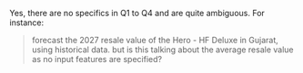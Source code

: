 Yes, there are no specifics in Q1 to Q4 and are quite ambiguous.
For instance:
> forecast the 2027 resale value of the Hero - HF Deluxe in Gujarat, using
> historical data.
but is this talking about the average resale value as no input features are
specified?